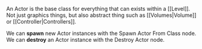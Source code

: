 An Actor is the base class for everything that can exists within a [[Level]].
Not just graphics things, but also abstract thing such as [[Volumes|Volume]] or [[Controller|Controllers]].

We can **spawn** new Actor instances with the Spawn Actor From Class node.
We can **destroy** an Actor instance with the Destroy Actor node.